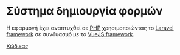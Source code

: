 # Σύστημα δημιουργία φορμών

Η εφαρμογή έχει αναπτυχθεί σε [PHP](https://www.php.net) χρησιμοποιώντας το [Laravel framework](https://laravel.com) σε συνδυασμό με το [VueJS framework](https://vuejs.org).

[Κώδικας](https://github.com/DSE-West-Thessaloniki/forms)
